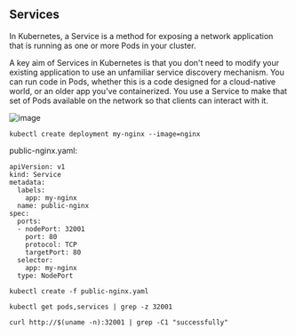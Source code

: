 ## Services    
   
In Kubernetes, a Service is a method for exposing a network application that is running as one or more Pods in your cluster.   
   
A key aim of Services in Kubernetes is that you don't need to modify your existing application to use an unfamiliar service discovery mechanism. You can run code in Pods, whether this is a code designed for a cloud-native world, or an older app you've containerized. You use a Service to make that set of Pods available on the network so that clients can interact with it.   

![image](https://github.com/devopsnov23/k8s-training/assets/150913274/88775729-8590-453e-b07a-7262ba6a225f)

```console
kubectl create deployment my-nginx --image=nginx   
```   
public-nginx.yaml:   
```console
apiVersion: v1   
kind: Service   
metadata:   
  labels:   
    app: my-nginx   
  name: public-nginx   
spec:   
  ports:   
  - nodePort: 32001   
    port: 80   
    protocol: TCP   
    targetPort: 80   
  selector:   
    app: my-nginx   
  type: NodePort   
```
```console   
kubectl create -f public-nginx.yaml   
   
kubectl get pods,services | grep -z 32001   
   
curl http://$(uname -n):32001 | grep -C1 "successfully"   
```


